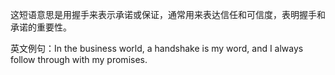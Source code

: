 这短语意思是用握手来表示承诺或保证，通常用来表达信任和可信度，表明握手和承诺的重要性。

英文例句：In the business world, a handshake is my word, and I always follow through with my promises.